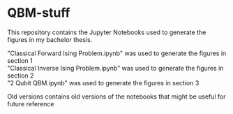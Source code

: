 # QBM-stuff
This repository contains the Jupyter Notebooks used to generate the figures in my bachelor thesis.  

"Classical Forward Ising Problem.ipynb" was used to generate the figures in section 1  
"Classical Inverse Ising Problem.ipynb" was used to generate the figures in section 2   
"2 Qubit QBM.ipynb" was used to generate the figures in section 3  

Old versions contains old versions of the notebooks that might be useful for future reference
